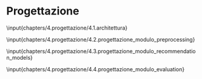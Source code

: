 # Progettazione

\input{chapters/4.progettazione/4.1.architettura}

\input{chapters/4.progettazione/4.2.progettazione_modulo_preprocessing}

\input{chapters/4.progettazione/4.3.progettazione_modulo_recommendation_models}

\input{chapters/4.progettazione/4.4.progettazione_modulo_evaluation}

